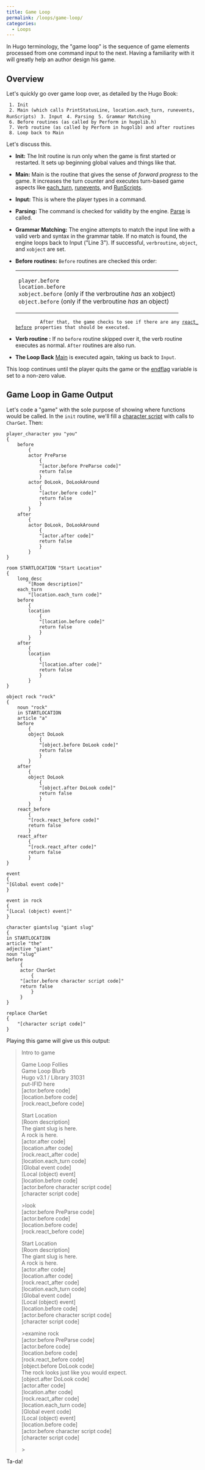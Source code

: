 ```yaml
---
title: Game Loop
permalink: /loops/game-loop/
categories: 
  - Loops
---
```


In Hugo terminology, the "game loop" is the sequence of game elements
processed from one command input to the next. Having a familiarity with
it will greatly help an author design his game.

## Overview

Let's quickly go over game loop over, as detailed by the Hugo Book:

` 1. Init`
` 2. Main (which calls PrintStatusLine, location.each_turn, runevents, RunScripts)`
` 3. Input`
` 4. Parsing`
` 5. Grammar Matching`
` 6. Before routines (as called by Perform in hugolib.h)`
` 7. Verb routine (as called by Perform in hugolib) and after routines`
` 8. Loop back to Main`

Let's discuss this.

-   **Init:** The Init routine is run only when the game is first
    started or restarted. It sets up beginning global values and things
    like that.
-   **Main:** Main is the routine that gives the sense of *forward
    progress* to the game. It increases the turn counter and executes
    turn-based game aspects like [each_turn](Each_turn),
    [runevents](Events), and
    [RunScripts](Scripts).
-   **Input:** This is where the player types in a command.
-   **Parsing:** The command is checked for validity by the engine.
    [Parse](Parse) is called.
-   **Grammar Matching:** The engine attempts to match the input line
    with a valid verb and syntax in the grammar table. If no match is
    found, the engine loops back to Input ("Line 3"). If successful,
    `verbroutine`, `object`, and `xobject` are set.
-   **Before routines:** `Before` routines are checked this order:
    <div align="center">

    <table>
    <tbody>
    <tr class="odd">
    <td><p><code>player.before</code><br />
    <code>location.before</code><br />
    <code>xobject.before</code> (only if the verbroutine <em>has</em> an xobject)<br />
    <code>object.before</code> (only if the verbroutine <em>has</em> an object)<br />
    </p></td>
    </tr>
    </tbody>
    </table>

    </div>

    `         After that, the game checks to see if there are any `[`react_before`](React_before)` properties that should be executed.`
-   **Verb routine :** If no `before` routine skipped over it, the verb
    routine executes as normal. `After` routines are also run.
-   **The Loop Back** [Main](Main) is executed again, taking
    us back to `Input`.

This loop continues until the player quits the game or the
[endflag](Endflag) variable is set to a non-zero value.

## Game Loop in Game Output

Let's code a "game" with the sole purpose of showing where functions
would be called. In the `init` routine, we'll fill a [character
script](Scripts) with calls to `CharGet`. Then:


    player_character you "you"
    {
        before
            {
            actor PreParse
                {
                "[actor.before PreParse code]"
                return false
                }
            actor DoLook, DoLookAround
                {
                "[actor.before code]"
                return false
                }
            }
        after
            {
            actor DoLook, DoLookAround
                {
                "[actor.after code]"
                return false
                }
            }
    }

    room STARTLOCATION "Start Location"
    {
        long_desc
            "[Room description]"
        each_turn
            "[location.each_turn code]"
        before
            {
            location
                {
                "[location.before code]"
                return false
                }
            }
        after
            {
            location
                {
                "[location.after code]"
                return false
                }
            }
    }

    object rock "rock"
    {
        noun "rock"
        in STARTLOCATION
        article "a"
        before
            {
            object DoLook
                {
                "[object.before DoLook code]"
                return false
                }
            }
        after
            {
            object DoLook
                {
                "[object.after DoLook code]"
                return false
                }
            }
        react_before
            {
            "[rock.react_before code]"
            return false
            }
        react_after
            {
            "[rock.react_after code]"
            return false
            }
    }

    event
    {
    "[Global event code]"
    }

    event in rock
    {
    "[Local (object) event]"
    }

    character giantslug "giant slug"
    {
    in STARTLOCATION
    article "the"
    adjective "giant"
    noun "slug"
    before
         {
         actor CharGet
             {
         "[actor.before character script code]"
         return false
             }
         }
    }

    replace CharGet
    {
        "[character script code]"
    }

Playing this game will give us this output:

>Intro to game
>
>Game Loop Follies  
>Game Loop Blurb  
>Hugo v3.1 / Library 31031  
>put-IFID here  
>\[actor.before code\]  
>\[location.before code\]  
>\[rock.react_before code\]
>  
>Start Location  
>\[Room description\]  
>The giant slug is here.  
>A rock is here.  
>\[actor.after code\]  
>\[location.after code\]  
>\[rock.react_after code\]  
>\[location.each_turn code\]  
>\[Global event code\]  
>\[Local (object) event\]  
>\[location.before code\]  
>\[actor.before character script code\]  
>\[character script code\]  
>  
>&gt;look  
>\[actor.before PreParse code\]  
>\[actor.before code\]  
>\[location.before code\]  
>\[rock.react_before code\]  
>  
>Start Location  
>\[Room description\]  
>The giant slug is here.  
>A rock is here.  
>\[actor.after code\]  
>\[location.after code\]  
>\[rock.react_after code\]  
>\[location.each_turn code\]  
>\[Global event code\]  
>\[Local (object) event\]  
>\[location.before code\]  
>\[actor.before character script code\]  
>\[character script code\]  
>  
>&gt;examine rock  
>\[actor.before PreParse code\]  
>\[actor.before code\]  
>\[location.before code\]  
>\[rock.react_before code\]  
>\[object.before DoLook code\]  
>The rock looks just like you would expect.  
>\[object.after DoLook code\]  
>\[actor.after code\]  
>\[location.after code\]  
>\[rock.react_after code\]  
>\[location.each_turn code\]  
>\[Global event code\]  
>\[Local (object) event\]  
>\[location.before code\]  
>\[actor.before character script code\]  
>\[character script code\]  
>  
>&gt;  

Ta-da!
